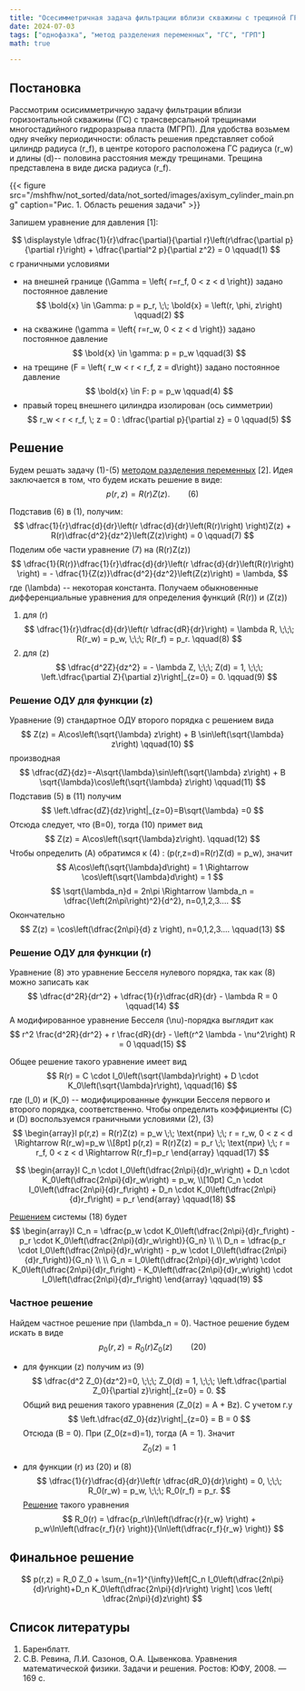 ```yaml
---
title: "Осесимметричная задача фильтрации вблизи скважины с трещиной ГРП"
date: 2024-07-03
tags: ["однофазка", "метод разделения переменных", "ГС", "ГРП"]
math: true

---
```

## Постановка 

Рассмотрим осисимметричную задачу фильтрации вблизи горизонтальной скважины (ГС) с трансверсальной трещинами многостадийного гидроразрыва 
пласта (МГРП). 
Для удобства возьмем одну ячейку периодичности: область решения представляет собой цилиндр радиуса \(r_f\), в центре которого расположена ГС 
радиуса \(r_w\) и длины \(d\)-- половина расстояния между трещинами. Трещина представлена в виде диска радиуса \(r_f\).

{{< figure src="/mshfhw/not_sorted/data/not_sorted/images/axisym_cylinder_main.png" caption="Рис. 1. Область решения задачи" >}}

Запишем уравнение для давления [1]:

$$
\displaystyle
\dfrac{1}{r}\dfrac{\partial}{\partial r}\left(r\dfrac{\partial p}{\partial r}\right) + \dfrac{\partial^2 p}{\partial z^2} = 0 
\qquad(1)
$$
с граничными условиями
- на внешней границе \(\Gamma = \left\{ r=r_f, 0 < z < d \right\}\) задано постоянное давление
$$
\bold{x} \in \Gamma: p = p_r, \;\; \bold{x} = \left(r, \phi, z\right)
\qquad(2)
$$
- на скважине \(\gamma = \left\{ r=r_w, 0 < z < d \right\}\) задано постоянное давление
$$
\bold{x} \in \gamma: p = p_w
\qquad(3)
$$
- на трещине \(F = \left\{ r_w < r < r_f, z = d\right\}\) задано постоянное давление
$$
\bold{x} \in F: p = p_w
\qquad(4)
$$
- правый торец внешнего цилиндра изолирован (ось симметрии)
$$
r_w < r < r_f, \; z = 0 : \dfrac{\partial p}{\partial z} = 0
\qquad(5)
$$


## Решение
Будем решать задачу (1)-(5) [методом разделения переменных](https://ru.m.wikipedia.org/wiki/%D0%9C%D0%B5%D1%82%D0%BE%D0%B4_%D1%80%D0%B0%D0%B7%D0%B4%D0%B5%D0%BB%D0%B5%D0%BD%D0%B8%D1%8F_%D0%BF%D0%B5%D1%80%D0%B5%D0%BC%D0%B5%D0%BD%D0%BD%D1%8B%D1%85) [2].
Идея заключается в том, что будем искать решение в виде:
$$
p\left(r,z\right)=R(r)Z(z).
\qquad(6)
$$

Подставив (6) в (1), получим:
$$
\dfrac{1}{r}\dfrac{d}{dr}\left(r \dfrac{d}{dr}\left(R(r)\right) \right)Z(z) + R(r)\dfrac{d^2}{dz^2}\left(Z(z)\right) = 0
\qquad(7)
$$
Поделим обе части уравнение (7) на \(R(r)Z(z)\)
$$
\dfrac{1}{R(r)}\dfrac{1}{r}\dfrac{d}{dr}\left(r \dfrac{d}{dr}\left(R(r)\right) \right) = - \dfrac{1}{Z(z)}\dfrac{d^2}{dz^2}\left(Z(z)\right) = \lambda,
$$
где \(\lambda\) -- некоторая константа.
Получаем обыкновенные дифференциальные уравнения для определения функций \(R(r)\) и \(Z(z)\)
1. для \(r\)
$$
\dfrac{1}{r}\dfrac{d}{dr}\left(r \dfrac{dR}{dr}\right) = \lambda R, 
\;\;\; R(r_w) = p_w, \;\;\; R(r_f) = p_r.
\qquad(8)
$$
2. для \(z\)
$$
\dfrac{d^2Z}{dz^2} = - \lambda Z, \;\;\; Z(d) = 1, \;\;\; \left.\dfrac{\partial Z}{\partial z}\right|_{z=0} = 0.
\qquad(9)
$$

### Решение ОДУ для функции \(z\)
Уравнение (9) стандартное ОДУ второго порядка с решением вида 
$$
Z(z) = A\cos\left(\sqrt{\lambda} z\right) + B \sin\left(\sqrt{\lambda} z\right)
\qquad(10)
$$
производная
$$
\dfrac{dZ}{dz}=-A\sqrt{\lambda}\sin\left(\sqrt{\lambda} z\right) + B \sqrt{\lambda}\cos\left(\sqrt{\lambda} z\right)
\qquad(11)
$$
Подставив (5) в (11) получим
$$
\left.\dfrac{dZ}{dz}\right|_{z=0}=B\sqrt{\lambda} =0
$$
Отсюда следует, что \(B=0\), тогда (10) примет вид
$$
Z(z) = A\cos\left(\sqrt{\lambda}z\right).
\qquad(12)
$$
Чтобы определить \(A\) обратимся к (4) : \(p(r,z=d)=R(r)Z(d) = p_w\), значит
$$
A\cos\left(\sqrt{\lambda}d\right) = 1 \Rightarrow \cos\left(\sqrt{\lambda}d\right) = 1
$$
$$
\sqrt{\lambda_n}d = 2n\pi \Rightarrow \lambda_n = \dfrac{\left(2n\pi\right)^2}{d^2}, n=0,1,2,3....
$$
Окончательно
$$
Z(z) = \cos\left(\dfrac{2n\pi}{d} z \right), n=0,1,2,3....
\qquad(13)
$$

### Решение ОДУ для функции \(r\)
Уравнение (8) это уравнение Бесселя нулевого порядка, так как (8) можно записать как 
$$
\dfrac{d^2R}{dr^2} + \dfrac{1}{r}\dfrac{dR}{dr} - \lambda R = 0
\qquad(14)
$$
А модифированное уравнение Бесселя \(\nu\)-порядка выглядит как
$$
r^2 \frac{d^2R}{dr^2} + r \frac{dR}{dr} - \left(r^2 \lambda - \nu^2\right) R = 0
\qquad(15)
$$

Общее решение такого уравнение имеет вид
$$
R(r) = C \cdot I_0\left(\sqrt{\lambda}r\right) + D \cdot K_0\left(\sqrt{\lambda}r\right),
\qquad(16)
$$
где \(I_0\) и \(K_0\) -- модифицированные функции Бесселя первого и второго порядка, соответственно.
Чтобы определить коэффициенты \(C\) и \(D\) воспользуемся граничными условиями (2), (3)
$$
\begin{array}l
p(r,z) = R(r)Z(z) = p_w \;\; \text{при} \;\; r = r_w, 0 < z < d \Rightarrow R(r_w)=p_w \\[8pt]
p(r,z) = R(r)Z(z) = p_r \;\; \text{при} \;\; r = r_f, 0 < z < d \Rightarrow R(r_f)=p_r
\end{array}
\qquad(17)
$$

$$
\begin{array}l
C_n \cdot I_0\left(\dfrac{2n\pi}{d}r_w\right) + D_n \cdot K_0\left(\dfrac{2n\pi}{d}r_w\right) = p_w, \\[10pt]
C_n \cdot I_0\left(\dfrac{2n\pi}{d}r_f\right) + D_n \cdot K_0\left(\dfrac{2n\pi}{d}r_f\right) = p_r
\end{array}
\qquad(18)
$$

[Решением](/common/solve_two_variable_system/) системы (18) будет
$$
\begin{array}l
C_n = \dfrac{p_w \cdot K_0\left(\dfrac{2n\pi}{d}r_f\right) - p_r \cdot K_0\left(\dfrac{2n\pi}{d}r_w\right)}{G_n} \\ \\ 
D_n = \dfrac{p_r \cdot I_0\left(\dfrac{2n\pi}{d}r_w\right) - p_w \cdot I_0\left(\dfrac{2n\pi}{d}r_f\right)}{G_n} \\ \\ 
G_n = I_0\left(\dfrac{2n\pi}{d}r_w\right) \cdot K_0\left(\dfrac{2n\pi}{d}r_f\right) - 
K_0\left(\dfrac{2n\pi}{d}r_w\right) \cdot I_0\left(\dfrac{2n\pi}{d}r_f\right)
\end{array}
\qquad(19)
$$

### Частное решение
Найдем частное решение при \(\lambda_n = 0\).
Частное решение будем искать в виде
$$
p_0(r,z) = R_0(r)Z_0(z)
\qquad(20)
$$
- для функции \(z\) получим из (9)
$$
\dfrac{d^2 Z_0}{dz^2}=0, \;\;\; Z_0(d) = 1, \;\;\; \left.\dfrac{\partial Z_0}{\partial z}\right|_{z=0} = 0.
$$
Общий вид решения такого уравнения \(Z_0(z) = A + Bz\).
С учетом г.у
$$
\left.\dfrac{dZ_0}{dz}\right|_{z=0} = B = 0
$$
Отсюда \(B = 0\).
При \(Z_0(z=d)=1\), тогда \(A = 1\).
Значит
$$
Z_0(z) = 1
$$

- для функции \(r\) из (20) и (8)
$$
\dfrac{1}{r}\dfrac{d}{dr}\left(r \dfrac{dR_0}{dr}\right) = 0, \;\;\; R_0(r_w) = p_w, \;\;\; R_0(r_f) = p_r.
$$
[Решение](/common/radial_laplace_1d/) такого уравнения
$$
R_0(r) = \dfrac{p_r\ln\left(\dfrac{r}{r_w} \right) + p_w\ln\left(\dfrac{r_f}{r} \right)}{\ln\left(\dfrac{r_f}{r_w} \right)}
$$



## Финальное решение
$$
p(r,z) = R_0 Z_0 +  \sum_{n=1}^{\infty}\left[C_n I_0\left(\dfrac{2n\pi}{d}r\right)+D_n K_0\left(\dfrac{2n\pi}{d}r\right) \right]
\cos \left( \dfrac{2n\pi}{d}z\right)
$$




## Список литературы
1. Баренблатт.
2. С.В. Ревина, Л.И. Сазонов, О.А. Цывенкова. Уравнения математической физики. Задачи и решения. Ростов: ЮФУ, 2008. — 169 с.
